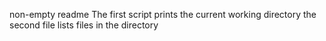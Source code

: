 non-empty readme
The first script prints the current working directory
the second file  lists files in the directory
